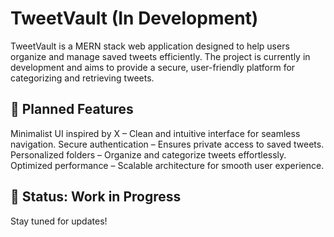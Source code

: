 
# TweetVault (In Development)

TweetVault is a MERN stack web application designed to help users organize and manage saved tweets efficiently. The project is currently in development and aims to provide a secure, user-friendly platform for categorizing and retrieving tweets.


## 📌 Planned Features
Minimalist UI inspired by X – Clean and intuitive interface for seamless navigation.
Secure authentication – Ensures private access to saved tweets.
Personalized folders – Organize and categorize tweets effortlessly.
Optimized performance – Scalable architecture for smooth user experience.
## 🚧 Status: Work in Progress
Stay tuned for updates!

